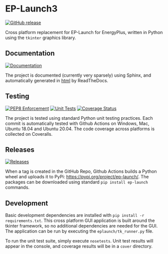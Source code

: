 # EP-Launch3

[![GitHub release](https://img.shields.io/github/release/nrel/ep-launch.svg?style=for-the-badge)](https://github.com/nrel/ep-launch/releases/latest)

Cross platform replacement for EP-Launch for EnergyPlus, written in Python using the `tkinter` graphics library.

## Documentation

[![Documentation](https://img.shields.io/readthedocs/ep-launch?label=Docs&logo=read%20the%20docs&style=for-the-badge)](https://ep-launch.readthedocs.io/en/latest/?badge=latest)

The project is documented (currently very sparsely) using Sphinx, and automatically generated in [html](https://ep-launch.readthedocs.io/en/) by ReadTheDocs.

## Testing

[![PEP8 Enforcement](https://img.shields.io/github/workflow/status/NREL/EP-Launch/Flake8?label=Flake8&logo=github&style=for-the-badge)](https://github.com/NREL/EP-Launch/actions?query=workflow%3AFlake8)
[![Unit Tests](https://img.shields.io/github/workflow/status/NREL/EP-Launch/Run%20Tests?label=Unit%20Tests&logo=github&style=for-the-badge)](https://github.com/NREL/EP-Launch/actions/workflows/unit_tests.yml)
[![Coverage Status](https://img.shields.io/coveralls/github/NREL/EP-Launch?label=Coverage&logo=coveralls&style=for-the-badge)](https://coveralls.io/github/NREL/EP-Launch?branch=master)

The project is tested using standard Python unit testing practices.
Each commit is automatically tested with Github Actions on Windows, Mac, Ubuntu 18.04 and Ubuntu 20.04.
The code coverage across platforms is collected on Coveralls.

## Releases

[![Releases](https://img.shields.io/github/workflow/status/NREL/EP-Launch/Release_to_PyPi?label=Releases&logo=github&style=for-the-badge)](https://github.com/NREL/EP-Launch/actions/workflows/pypi.yml)

When a tag is created in the GitHub Repo, Github Actions builds a Python wheel and uploads it to PyPi: https://pypi.org/project/ep-launch/.
The packages can be downloaded using standard `pip install ep-launch` commands.

## Development

Basic development dependencies are installed with `pip install -r requirements.txt`.
This cross platform GUI application is built around the tkinter framework, so no additional dependencies are needed for the GUI.
The application can be run by executing the `eplaunch/tk_runner.py` file.

To run the unit test suite, simply execute `nosetests`.
Unit test results will appear in the console, and coverage results will be in a `cover` directory.
